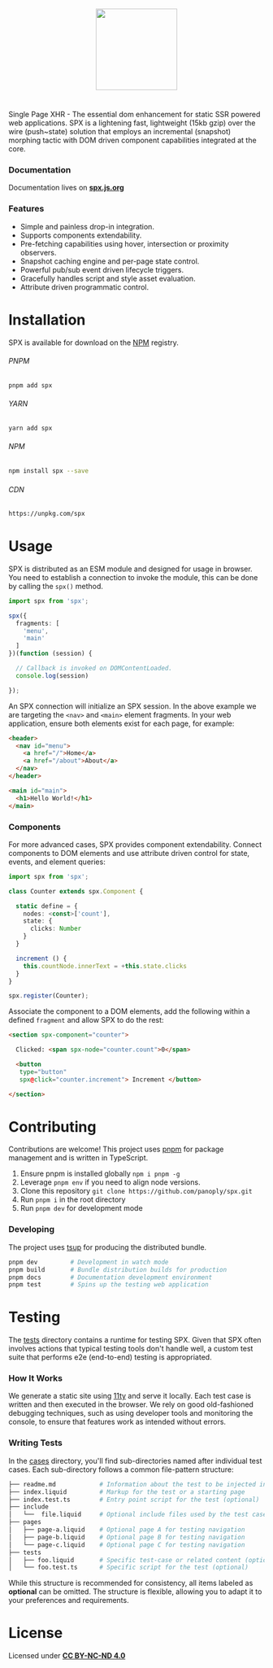 <br>
<p align="center">
<a href="https://spx.js.org">
<img src="https://raw.githubusercontent.com/panoply/spx/13d4440296f86ca276c7de7b710dcd714f69b94f/docs/site/assets/svg/logo.svg"
width="160px">
</a>
</p>
<h1></h1>

Single Page XHR - The essential dom enhancement for static SSR powered web applications. SPX is a lightening fast, lightweight (15kb gzip) over the wire (push~state) solution that employs an incremental (snapshot) morphing tactic with DOM driven component capabilities integrated at the core.

### Documentation

Documentation lives on **[spx.js.org](https://spx.js.org)**

### Features

- Simple and painless drop-in integration.
- Supports components extendability.
- Pre-fetching capabilities using hover, intersection or proximity observers.
- Snapshot caching engine and per-page state control.
- Powerful pub/sub event driven lifecycle triggers.
- Gracefully handles script and style asset evaluation.
- Attribute driven programmatic control.

# Installation

SPX is available for download on the [NPM](https://www.npmjs.com/package/spx) registry.

###### PNPM

```bash
pnpm add spx
```

###### YARN

```bash
yarn add spx
```

###### NPM

```bash
npm install spx --save
```

###### CDN

```bash
https://unpkg.com/spx
```

# Usage

SPX is distributed as an ESM module and designed for usage in browser. You need to establish a connection to invoke the module, this can be done by calling the `spx()` method.

<!--prettier-ignore-->
```ts
import spx from 'spx';

spx({
  fragments: [
    'menu',
    'main'
  ]
})(function (session) {

  // Callback is invoked on DOMContentLoaded.
  console.log(session)

});
```

An SPX connection will initialize an SPX session. In the above example we are targeting the `<nav>` and `<main>` element fragments. In your web application, ensure both elements exist for each page, for example:

```html
<header>
  <nav id="menu">
    <a href="/">Home</a>
    <a href="/about">About</a>
  </nav>
</header>

<main id="main">
  <h1>Hello World!</h1>
</main>
```

### Components

For more advanced cases, SPX provides component extendability. Connect components to DOM elements and use attribute driven control for state, events, and element queries:

<!--prettier-ignore-->
```ts
import spx from 'spx';

class Counter extends spx.Component {

  static define = {
    nodes: <const>['count'],
    state: {
      clicks: Number
    }
  }

  increment () {
    this.countNode.innerText = +this.state.clicks
  }
}

spx.register(Counter);

```

Associate the component to a DOM elements, add the following within a defined `fragment` and allow SPX to do the rest:

<!--prettier-ignore-->
```html
<section spx-component="counter">

  Clicked: <span spx-node="counter.count">0</span>

  <button
   type="button"
   spx@click="counter.increment"> Increment </button>

</section>
```

# Contributing

Contributions are welcome! This project uses [pnpm](https://pnpm.js.org/en/cli/install) for package management and is written in TypeScript.

1. Ensure pnpm is installed globally `npm i pnpm -g`
2. Leverage `pnpm env` if you need to align node versions.
3. Clone this repository `git clone https://github.com/panoply/spx.git`
4. Run `pnpm i` in the root directory
5. Run `pnpm dev` for development mode

### Developing

The project uses [tsup](https://tsup.egoist.sh) for producing the distributed bundle.

```bash
pnpm dev         # Development in watch mode
pnpm build       # Bundle distribution builds for production
pnpm docs        # Documentation development environment
pnpm test        # Spins up the testing web application
```

# Testing

The [tests](/tests/) directory contains a runtime for testing SPX. Given that SPX often involves actions that typical testing tools don't handle well, a custom test suite that performs e2e (end-to-end) testing is appropriated.

### How It Works

We generate a static site using [11ty](https://www.11ty.dev/) and serve it locally. Each test case is written and then executed in the browser. We rely on good old-fashioned debugging techniques, such as using developer tools and monitoring the console, to ensure that features work as intended without errors.

### Writing Tests

In the [cases](/test/cases/) directory, you'll find sub-directories named after individual test cases. Each sub-directory follows a common file-pattern structure:

```bash
├── readme.md            # Information about the test to be injected into index.liquid
├── index.liquid         # Markup for the test or a starting page
├── index.test.ts        # Entry point script for the test (optional)
├── include
│   └──  file.liquid     # Optional include files used by the test case
├── pages
│   ├── page-a.liquid    # Optional page A for testing navigation
│   ├── page-b.liquid    # Optional page B for testing navigation
│   └── page-c.liquid    # Optional page C for testing navigation
├── tests
│   ├── foo.liquid       # Specific test-case or related content (optional)
│   └── foo.test.ts      # Specific script for the test (optional)
```

While this structure is recommended for consistency, all items labeled as **optional** can be omitted. The structure is flexible, allowing you to adapt it to your preferences and requirements.

# License

Licensed under **[CC BY-NC-ND 4.0](./LICENSE)**
